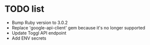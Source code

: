 # TODO list

- Bump Ruby version to 3.0.2
- Replace 'google-api-client' gem because it's no longer supported
- Update Toggl API endpoint
- Add ENV secrets
